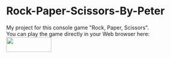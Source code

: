 # Rock-Paper-Scissors-By-Peter
My project for this console game "Rock, Paper, Scissors".<br>
You can play the game directly in your Web browser here:
[<img style="height:40px;width:120px" src="https://user-images.githubusercontent.com/114181931/192120166-13988c87-8d68-4e22-b4b8-20f184ad13c8.png" />](https://replit.com/@pbekriev/Rock-Paper-Scissors-By-Peter#main.py)

